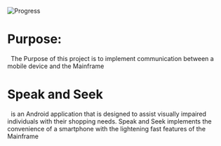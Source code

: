 ![Progress](http://img.shields.io/badge/In-Progress-yellow.png)


# **Purpose:** 
&nbsp;&nbsp;The Purpose of this project is to implement communication between a mobile device and the Mainframe

# **Speak and Seek** 
&nbsp;&nbsp;is an Android application that is designed to assist visually impaired individuals with their shopping needs. Speak and Seek implements the convenience of a smartphone with the lightening fast features of the Mainframe 
